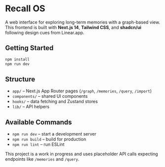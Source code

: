 # Recall OS

A web interface for exploring long-term memories with a graph-based view. This frontend is built with **Next.js 14**, **Tailwind CSS**, and **shadcn/ui** following design cues from Linear.app.

## Getting Started

```sh
npm install
npm run dev
```

## Structure

- `app/` – Next.js App Router pages (`/graph`, `/memories`, `/query`, `/import`)
- `components/` – shared UI components
- `hooks/` – data fetching and Zustand stores
- `lib/` – API helpers

## Available Commands

- `npm run dev` – start a development server
- `npm run build` – build for production
- `npm run lint` – run ESLint

This project is a work in progress and uses placeholder API calls expecting endpoints like `/memories` and `/query`.

